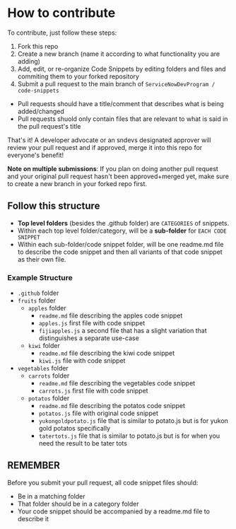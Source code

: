# How to contribute

To contribute, just follow these steps:

1. Fork this repo
2. Create a new branch (name it according to what functionality you are adding)
3. Add, edit, or re-organize Code Snippets by editing folders and files and commiting them to your forked repository
4. Submit a pull request to the main branch of `ServiceNowDevProgram / code-snippets`
  - Pull requests should have a title/comment that describes what is being added/changed
  - Pull requests shuold only contain files that are relevant to what is said in the pull request's title

That's it! A developer advocate or an sndevs designated approver will review your pull request and if approved, merge it into this repo for everyone's benefit!

**Note on multiple submissions**: If you plan on doing another pull request and your original pull request hasn't been approved+merged yet, make sure to create a new branch in your forked repo first.

## Follow this structure

- **Top level folders** (besides the .github folder) are `CATEGORIES` of snippets.
- Within each top level folder/category, will be a **sub-folder** for `EACH CODE SNIPPET`
- Within each sub-folder/code snippet folder, will be one readme.md file to describe the code snippet and then all variants of that code snippet as their own file.

### Example Structure

- `.github` folder
- `fruits` folder
  - `apples` folder
    - `readme.md` file describing the apples code snippet
    - `apples.js` first file with code snippet
    - `fijiapples.js` a second file that has a slight variation that distinguishes a separate use-case
  - `kiwi` folder
    - `readme.md` file describing the kiwi code snippet
    - `kiwi.js` file with code snippet
- `vegetables` folder
  - `carrots` folder
    - `readme.md` file describing the vegetables code snippet
    - `carrots.js` first file with code snippet
  - `potatos` folder
    - `readme.md` file describing the potatos code snippet
    - `potatos.js` file with original code snippet
    - `yukongoldpotato.js` file that is similar to potato.js but is for yukon gold potatos specifically
    - `tatertots.js` file that is similar to potato.js but is for when you need the result to be tater tots

## REMEMBER

Before you submit your pull request, all code snippet files should:

- Be in a matching folder
- That folder should be in a category folder
- Your code snippet should be accompanied by a readme.md file to describe it
